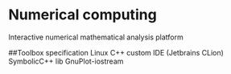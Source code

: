 # Numerical computing
Interactive numerical mathematical analysis platform

##Toolbox specification
  Linux
  C++
  custom IDE (Jetbrains CLion)
  SymbolicC++ lib
  GnuPlot-iostream
  
